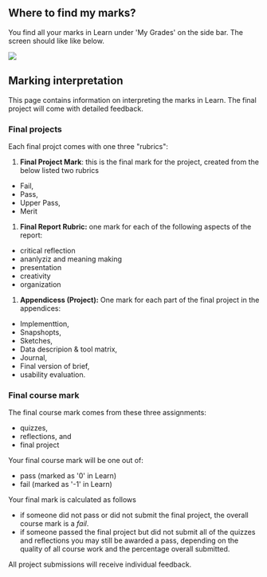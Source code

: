 ## Where to find my marks?

You find all your marks in Learn under 'My Grades' on the side bar. The screen should like like below. 

![](images/mygrades.png)

## Marking interpretation 

This page contains information on interpreting the marks in Learn. The final project will come with detailed feedback.

### Final projects

Each final projct comes with one three "rubrics":
1. **Final Project Mark**: this is the final mark for the project, created from the below listed two rubrics
  * Fail, 
  * Pass, 
  * Upper Pass, 
  * Merit
1. **Final Report Rubric:** one mark for each of the following aspects of the report: 
  * critical reflection
  * ananlyziz and meaning making
  * presentation
  * creativity
  * organization
1. **Appendicess (Project):** One mark for each part of the final project in the appendices: 
  * Implementtion, 
  * Snapshopts, 
  * Sketches, 
  * Data descripion & tool matrix, 
  * Journal, 
  * Final version of brief, 
  * usability evaluation. 

### Final course mark

The final course mark comes from these three assignments: 
* quizzes, 
* reflections, and 
* final project

Your final course mark will be one out of: 
* pass (marked as '0' in Learn)
* fail (marked as '-1' in Learn)

Your final mark is calculated as follows

* if someone did not pass or did not submit the final project, the overall course mark is a *fail*.
* if someone passed the final project but did not submit all of the quizzes and reflections you may still be awarded a pass, depending on the quality of all course work and the percentage overall submitted.

All project submissions will receive individual feedback.

